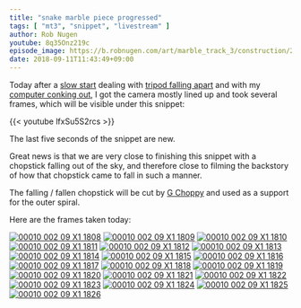 ```yaml
---
title: "snake marble piece progressed"
tags: [ "mt3", "snippet", "livestream" ]
author: Rob Nugen
youtube: 8q35Onz219c
episode_image: https://b.robnugen.com/art/marble_track_3/construction/2018/2018_sep_11_cut_board.jpg
date: 2018-09-11T11:43:49+09:00
---
```


Today after a [slow start](https://www.youtube.com/watch?v=_nWqfacctjA) dealing with [tripod falling apart](https://www.youtube.com/watch?v=kQTYA4j0a7s) and with my
[computer conking out](https://www.youtube.com/watch?v=_aO7Hj3LIo0), I
got the camera mostly lined up and took several frames, which will be
visible under this snippet:

{{< youtube lfxSu5S2rcs >}}

The last five seconds of the snippet are new.

Great news is that we are very close to finishing this snippet with
a chopstick falling out of the sky, and therefore close to filming the
backstory of how that chopstick came to fall in such a manner.

The falling / fallen chopstick will be cut by [G Choppy](/workers/g_choppy/) and used as a
support for the outer spiral.

Here are the frames taken today:

[![00010 002 09 X1 1808](//b.robnugen.com/art/marble_track_3/frames/2018/thumbs/00010_002_09_X1_1808.jpg)](//b.robnugen.com/art/marble_track_3/frames/2018/00010_002_09_X1_1808.jpg)
[![00010 002 09 X1 1809](//b.robnugen.com/art/marble_track_3/frames/2018/thumbs/00010_002_09_X1_1809.jpg)](//b.robnugen.com/art/marble_track_3/frames/2018/00010_002_09_X1_1809.jpg)
[![00010 002 09 X1 1810](//b.robnugen.com/art/marble_track_3/frames/2018/thumbs/00010_002_09_X1_1810.jpg)](//b.robnugen.com/art/marble_track_3/frames/2018/00010_002_09_X1_1810.jpg)
[![00010 002 09 X1 1811](//b.robnugen.com/art/marble_track_3/frames/2018/thumbs/00010_002_09_X1_1811.jpg)](//b.robnugen.com/art/marble_track_3/frames/2018/00010_002_09_X1_1811.jpg)
[![00010 002 09 X1 1812](//b.robnugen.com/art/marble_track_3/frames/2018/thumbs/00010_002_09_X1_1812.jpg)](//b.robnugen.com/art/marble_track_3/frames/2018/00010_002_09_X1_1812.jpg)
[![00010 002 09 X1 1813](//b.robnugen.com/art/marble_track_3/frames/2018/thumbs/00010_002_09_X1_1813.jpg)](//b.robnugen.com/art/marble_track_3/frames/2018/00010_002_09_X1_1813.jpg)
[![00010 002 09 X1 1814](//b.robnugen.com/art/marble_track_3/frames/2018/thumbs/00010_002_09_X1_1814.jpg)](//b.robnugen.com/art/marble_track_3/frames/2018/00010_002_09_X1_1814.jpg)
[![00010 002 09 X1 1815](//b.robnugen.com/art/marble_track_3/frames/2018/thumbs/00010_002_09_X1_1815.jpg)](//b.robnugen.com/art/marble_track_3/frames/2018/00010_002_09_X1_1815.jpg)
[![00010 002 09 X1 1816](//b.robnugen.com/art/marble_track_3/frames/2018/thumbs/00010_002_09_X1_1816.jpg)](//b.robnugen.com/art/marble_track_3/frames/2018/00010_002_09_X1_1816.jpg)
[![00010 002 09 X1 1817](//b.robnugen.com/art/marble_track_3/frames/2018/thumbs/00010_002_09_X1_1817.jpg)](//b.robnugen.com/art/marble_track_3/frames/2018/00010_002_09_X1_1817.jpg)
[![00010 002 09 X1 1818](//b.robnugen.com/art/marble_track_3/frames/2018/thumbs/00010_002_09_X1_1818.jpg)](//b.robnugen.com/art/marble_track_3/frames/2018/00010_002_09_X1_1818.jpg)
[![00010 002 09 X1 1819](//b.robnugen.com/art/marble_track_3/frames/2018/thumbs/00010_002_09_X1_1819.jpg)](//b.robnugen.com/art/marble_track_3/frames/2018/00010_002_09_X1_1819.jpg)
[![00010 002 09 X1 1820](//b.robnugen.com/art/marble_track_3/frames/2018/thumbs/00010_002_09_X1_1820.jpg)](//b.robnugen.com/art/marble_track_3/frames/2018/00010_002_09_X1_1820.jpg)
[![00010 002 09 X1 1821](//b.robnugen.com/art/marble_track_3/frames/2018/thumbs/00010_002_09_X1_1821.jpg)](//b.robnugen.com/art/marble_track_3/frames/2018/00010_002_09_X1_1821.jpg)
[![00010 002 09 X1 1822](//b.robnugen.com/art/marble_track_3/frames/2018/thumbs/00010_002_09_X1_1822.jpg)](//b.robnugen.com/art/marble_track_3/frames/2018/00010_002_09_X1_1822.jpg)
[![00010 002 09 X1 1823](//b.robnugen.com/art/marble_track_3/frames/2018/thumbs/00010_002_09_X1_1823.jpg)](//b.robnugen.com/art/marble_track_3/frames/2018/00010_002_09_X1_1823.jpg)
[![00010 002 09 X1 1824](//b.robnugen.com/art/marble_track_3/frames/2018/thumbs/00010_002_09_X1_1824.jpg)](//b.robnugen.com/art/marble_track_3/frames/2018/00010_002_09_X1_1824.jpg)
[![00010 002 09 X1 1825](//b.robnugen.com/art/marble_track_3/frames/2018/thumbs/00010_002_09_X1_1825.jpg)](//b.robnugen.com/art/marble_track_3/frames/2018/00010_002_09_X1_1825.jpg)
[![00010 002 09 X1 1826](//b.robnugen.com/art/marble_track_3/frames/2018/thumbs/00010_002_09_X1_1826.jpg)](//b.robnugen.com/art/marble_track_3/frames/2018/00010_002_09_X1_1826.jpg)
